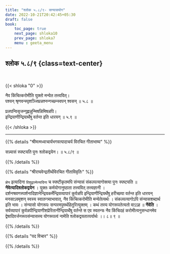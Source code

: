 ```yaml
---
title: "श्लोक ५.८/९- सन्यासयोग"
date: 2022-10-21T20:42:45+05:30
draft: false
book:
    toc_page: true
    next_page: shloka10
    prev_page: shloka7
    menu : geeta_menu
---
```




## श्लोक ५.८/९ {class=text-center}

<br/>

{{< shloka  "0"  >}}

नैव किंचित्करोमीति युक्तो मन्येत तत्त्ववित्।  
पश्यन् श्रृणवन्स्पृशञ्जिघ्रन्नश्नन्गच्छन्स्वपन् श्वसन् ॥ ५.८ ॥

प्रलपन्विसृजन्गृह्णन्नुन्मिषन्निमिषन्नपि।  
इन्द्रियाणीन्द्रियार्थेषु वर्तन्त इति धारयन् ॥ ५.९ ॥

{{< /shloka >}}

---


{{% details "श्रीमत्मध्वाचार्यभगवत्पादाचर्य विरचित  गीताभाष्य" %}}

सन्न्यासं स्पष्टयति पुनः श्लोकद्वयेन। ॥ ५.८/९ ॥

{{% /details %}}



{{% details "श्रीराघवेन्द्रतीर्थविरचित गीताविवृतिः" %}}

`ज्ञेय` इत्यादिना `विशुद्वात्मेत्यादिना` च स्पष्टीकृतमपि संन्यासं
संकल्पत्यागोक्त्या पुनः स्पष्टयति ॥ **नैवेत्यादिश्लोकद्वयेन** । 
युक्तः कर्मयोगानुष्ठाता तत्त्ववित्‌ तत्त्वज्ञानी । 
दर्शनश्रवणस्पर्शनादिज्ञानेन्द्रियकर्मेन्द्रियव्यापारं कुर्वन्नपि 
इन्द्रियाणीन्द्रियर्थेषु हरीच्छया वर्तन्त इति
धारयन्‌ मनसाऽवमृशन्‌ स्वस्य स्वातन्त्र्याभावात्‌, नैव किंचित्करोमीति
मन्येतेत्यर्थः । संकल्पत्यागोऽपि संन्यासशब्दार्थ इति भावः । 
संन्यासो योगरूपः सन्परमपुमर्थहितुरित्युक्तम्‌ । कथं तस्य 
योगरूपतेत्यतो वाऽऽह ॥ **नैवेति** । 
सर्वव्यापारं कुर्वन्नपीन्द्रियाणीशप्रेरितानीन्द्रियार्थेषु वर्तन्ते 
स एव स्वतन्त्रः नैव किंचिदहं करोमीत्यनुसन्धानमेव 
द्वेषादिवर्जनरूपसंन्यासस्य योगरूपत्वं नामेति
श्लोकद्वयतात्पर्यार्थः ।। ८॥ ९ ॥

{{% /details %}}



{{% details "पद विचार" %}}


{{% /details %}}

